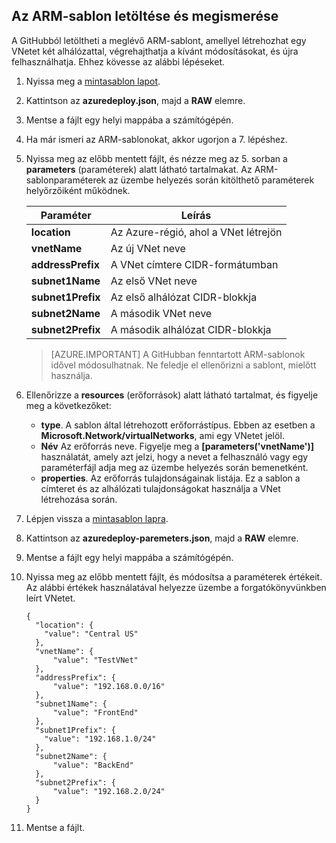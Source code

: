 ## Az ARM-sablon letöltése és megismerése

A GitHubból letöltheti a meglévő ARM-sablont, amellyel létrehozhat egy VNetet két alhálózattal, végrehajthatja a kívánt módosításokat, és újra felhasználhatja. Ehhez kövesse az alábbi lépéseket.

1. Nyissa meg a [mintasablon lapot](https://github.com/Azure/azure-quickstart-templates/tree/master/101-vnet-two-subnets).
2. Kattintson az **azuredeploy.json**, majd a **RAW** elemre.
3. Mentse a fájlt egy helyi mappába a számítógépén.
4. Ha már ismeri az ARM-sablonokat, akkor ugorjon a 7. lépéshez.
5. Nyissa meg az előbb mentett fájlt, és nézze meg az 5. sorban a **parameters** (paraméterek) alatt látható tartalmakat. Az ARM-sablonparaméterek az üzembe helyezés során kitölthető paraméterek helyőrzőiként működnek.

    | Paraméter | Leírás |
    |---|---|
    | **location** | Az Azure-régió, ahol a VNet létrejön |
    | **vnetName** | Az új VNet neve |
    | **addressPrefix** | A VNet címtere CIDR-formátumban |
    | **subnet1Name** | Az első VNet neve |
    | **subnet1Prefix** | Az első alhálózat CIDR-blokkja |
    | **subnet2Name** | A második VNet neve |
    | **subnet2Prefix** | A második alhálózat CIDR-blokkja |

    >[AZURE.IMPORTANT] A GitHubban fenntartott ARM-sablonok idővel módosulhatnak. Ne feledje el ellenőrizni a sablont, mielőtt használja.
    
6. Ellenőrizze a **resources** (erőforrások) alatt látható tartalmat, és figyelje meg a következőket:

    - **type**. A sablon által létrehozott erőforrástípus. Ebben az esetben a **Microsoft.Network/virtualNetworks**, ami egy VNetet jelöl.
    - **Név** Az erőforrás neve. Figyelje meg a **[parameters('vnetName')]** használatát, amely azt jelzi, hogy a nevet a felhasználó vagy egy paraméterfájl adja meg az üzembe helyezés során bemenetként.
    - **properties**. Az erőforrás tulajdonságainak listája. Ez a sablon a címteret és az alhálózati tulajdonságokat használja a VNet létrehozása során.

7. Lépjen vissza a [mintasablon lapra](https://github.com/Azure/azure-quickstart-templates/tree/master/101-vnet-two-subnets).
8. Kattintson az **azuredeploy-paremeters.json**, majd a **RAW** elemre.
9. Mentse a fájlt egy helyi mappába a számítógépén.
10. Nyissa meg az előbb mentett fájlt, és módosítsa a paraméterek értékeit. Az alábbi értékek használatával helyezze üzembe a forgatókönyvünkben leírt VNetet.

        {
          "location": {
            "value": "Central US"
          },
          "vnetName": {
              "value": "TestVNet"
          },
          "addressPrefix": {
              "value": "192.168.0.0/16"
          },
          "subnet1Name": {
              "value": "FrontEnd"
          },
          "subnet1Prefix": {
            "value": "192.168.1.0/24"
          },
          "subnet2Name": {
              "value": "BackEnd"
          },
          "subnet2Prefix": {
              "value": "192.168.2.0/24"
          }
        }

11. Mentse a fájlt.
  

<!--HONumber=Sep16_HO4-->


